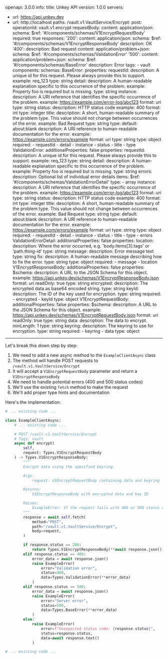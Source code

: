 openapi: 3.0.0
info:
  title: Unkey API
  version: 1.0.0
servers:
  - url: https://api.unkey.dev
  - url: http://localhost
paths:
  /vault.v1.VaultService/Encrypt:
    post:
      operationId: vault.v1.encrypt
      requestBody:
        content:
          application/json:
            schema:
              $ref: '#/components/schemas/V1EncryptRequestBody'
        required: true
      responses:
        '200':
          content:
            application/json:
              schema:
                $ref: '#/components/schemas/V1EncryptResponseBody'
          description: OK
        '400':
          description: Bad request
          content:
            application/problem+json:
              schema:
                $ref: '#/components/schemas/ValidationError'
        '500':
          content:
            application/problem+json:
              schema:
                $ref: '#/components/schemas/BaseError'
          description: Error
      tags:
        - vault
components:
  schemas:
    BaseError:
      properties:
        requestId:
          description: A unique id for this request. Please always provide this to support.
          example: req_123
          type: string
        detail:
          description: A human-readable explanation specific to this occurrence of the problem.
          example: Property foo is required but is missing.
          type: string
        instance:
          description: A URI reference that identifies the specific occurrence of the problem.
          example: https://example.com/error-log/abc123
          format: uri
          type: string
        status:
          description: HTTP status code
          example: 400
          format: int
          type: integer
        title:
          description: A short, human-readable summary of the problem type. This value should not change between occurrences of the error.
          example: Bad Request
          type: string
        type:
          default: about:blank
          description: A URI reference to human-readable documentation for the error.
          example: https://example.com/errors/example
          format: uri
          type: string
      type: object
      required:
        - requestId
        - detail
        - instance
        - status
        - title
        - type
    ValidationError:
      additionalProperties: false
      properties:
        requestId:
          description: A unique id for this request. Please always provide this to support.
          example: req_123
          type: string
        detail:
          description: A human-readable explanation specific to this occurrence of the problem.
          example: Property foo is required but is missing.
          type: string
        errors:
          description: Optional list of individual error details
          items:
            $ref: '#/components/schemas/ValidationErrorDetail'
          type:
            - array
        instance:
          description: A URI reference that identifies the specific occurrence of the problem.
          example: https://example.com/error-log/abc123
          format: uri
          type: string
        status:
          description: HTTP status code
          example: 400
          format: int
          type: integer
        title:
          description: A short, human-readable summary of the problem type. This value should not change between occurrences of the error.
          example: Bad Request
          type: string
        type:
          default: about:blank
          description: A URI reference to human-readable documentation for the error.
          example: https://example.com/errors/example
          format: uri
          type: string
      type: object
      required:
        - requestId
        - detail
        - instance
        - status
        - title
        - type
        - errors
    ValidationErrorDetail:
      additionalProperties: false
      properties:
        location:
          description: Where the error occurred, e.g. 'body.items[3].tags' or 'path.thing-id'
          type: string
        message:
          description: Error message text
          type: string
        fix:
          description: A human-readable message describing how to fix the error.
          type: string
      type: object
      required:
        - message
        - location
    V1EncryptResponseBody:
      additionalProperties: false
      properties:
        $schema:
          description: A URL to the JSON Schema for this object.
          example: https://api.unkey.dev/schemas/V1EncryptResponseBody.json
          format: uri
          readOnly: true
          type: string
        encrypted:
          description: The encrypted data as base64 encoded string.
          type: string
        keyId:
          description: The ID of the key used for encryption.
          type: string
      required:
        - encrypted
        - keyId
      type: object
    V1EncryptRequestBody:
      additionalProperties: false
      properties:
        $schema:
          description: A URL to the JSON Schema for this object.
          example: https://api.unkey.dev/schemas/V1EncryptRequestBody.json
          format: uri
          readOnly: true
          type: string
        data:
          description: The data to encrypt.
          minLength: 1
          type: string
        keyring:
          description: The keyring to use for encryption.
          type: string
      required:
        - keyring
        - data
      type: object

---
Let's break this down step by step:

1. We need to add a new async method to the `ExampleClientAsync` class
2. The method will handle POST requests to `/vault.v1.VaultService/Encrypt`
3. It will accept a `V1EncryptRequestBody` parameter and return a `V1EncryptResponseBody`
4. We need to handle potential errors (400 and 500 status codes)
5. We'll use the existing `fetch` method to make the request
6. We'll add proper type hints and documentation

Here's the implementation:

```python:client.py
# ... existing code ...

class ExampleClientAsync:
    # ... existing code ...

    # POST /vault.v1.VaultService/Encrypt
    # Tags: vault
    async def encrypt(
        self, 
        request: Types.V1EncryptRequestBody
    ) -> Types.V1EncryptResponseBody:
        """
        Encrypt data using the specified keyring.

        Args:
            request: V1EncryptRequestBody containing data and keyring

        Returns:
            V1EncryptResponseBody with encrypted data and key ID

        Raises:
            ExampleError: If the request fails with 400 or 500 status code
        """
        response = await self.fetch(
            method="POST",
            path="/vault.v1.VaultService/Encrypt",
            body=request,
        )

        if response.status == 200:
            return Types.V1EncryptResponseBody(**await response.json())
        elif response.status == 400:
            error_data = await response.json()
            raise ExampleError(
                error="Validation error",
                status=400,
                data=Types.ValidationError(**error_data)
            )
        elif response.status == 500:
            error_data = await response.json()
            raise ExampleError(
                error="Server error",
                status=500,
                data=Types.BaseError(**error_data)
            )
        else:
            raise ExampleError(
                error=f"Unexpected status code: {response.status}",
                status=response.status,
                data=await response.text()
            )

# ... existing code ...
```